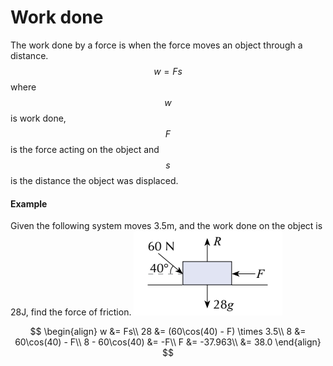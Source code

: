 # Work done
The work done by a force is when the force moves an object through a distance. $$w = Fs$$ where $$w$$ is work done, $$F$$ is the force acting on the object and $$s$$ is the distance the object was displaced.

#### Example
Given the following system moves 3.5m, and the work done on the object is 28J, find the force of friction.
![](/assets/Capture9.PNG)

$$
\begin{align}
w &= Fs\\
28 &= (60\cos(40) - F) \times 3.5\\
8 &= 60\cos(40) - F\\
8 - 60\cos(40) &= -F\\
F &= -37.963\\
&= 38.0
\end{align}
$$